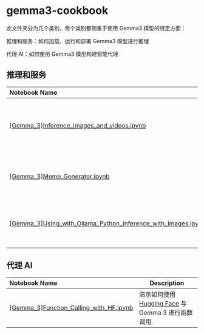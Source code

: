 # gemma3-cookbook

此文件夹分为几个类别，每个类别都侧重于使用 Gemma3 模型的特定方面：

推理和服务：如何加载、运行和部署 Gemma3 模型进行推理

代理 AI：如何使用 Gemma3 模型构建智能代理

## 推理和服​​务

| Notebook Name | Description |
:------------------------------------------------------------------------------------------------------------------- | --------------------------------------------------------------------------------------------------------------------------------------------------------------------------------------- |
| [[Gemma_3]Inference_images_and_videos.ipynb]([Gemma_3]Inference_images_and_videos.ipynb)                                                                                    | 使用 Gemma 3 4B IT 模型对图像和视频进行推理。                                                                                                                                           |
| [[Gemma_3]Meme_Generator.ipynb]([Gemma_3]Meme_Generator.ipynb)                                                                                    | 使用 Gemma 3 4B IT 模型实现 Meme Generator。                                                                                                                                                 |
| [[Gemma_3]Using_with_Ollama_Python_Inference_with_Images.ipynb]([Gemma_3]Using_with_Ollama_Python_Inference_with_Images.ipynb)                                                                 | 使用 [Ollama Python 库](https://github.com/ollama/ollama-python) 在 Gemma 3 上运行图像推理。  |

## 代理 AI
| Notebook Name | Description |
| :------------------------------------------------------------------------------------------------------------------- | --------------------------------------------------------------------------------------------------------------------------------------------------------------------------------------- |
| [[Gemma_3]Function_Calling_with_HF.ipynb]([Gemma_3]Function_Calling_with_HF.ipynb)                                                               | 演示如何使用 [Hugging Face](https://huggingface.co/) 与 Gemma 3 进行函数调用.                                                                                        |
